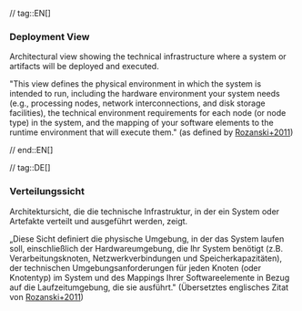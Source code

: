 // tag::EN[]
### Deployment View

Architectural view showing the technical infrastructure where a system or artifacts will be
deployed and executed.

  "This view defines the physical environment in which the system is intended to run, including the hardware environment your system needs (e.g., processing nodes, network interconnections, and disk storage facilities), the technical environment requirements for each node (or node type) in the system, and the mapping of your software elements to the runtime environment that will execute them."
  (as defined by [Rozanski+2011](http://www.viewpoints-and-perspectives.info/home/viewpoints/deployment/))

// end::EN[]

// tag::DE[]
### Verteilungssicht

Architektursicht, die die technische Infrastruktur, in der ein System
oder Artefakte verteilt und ausgeführt werden, zeigt.

„Diese Sicht definiert die physische Umgebung, in der das System
laufen soll, einschließlich der Hardwareumgebung, die Ihr System
benötigt (z.B. Verarbeitungsknoten, Netzwerkverbindungen und
Speicherkapazitäten), der technischen Umgebungsanforderungen für jeden
Knoten (oder Knotentyp) im System und des Mappings Ihrer
Softwareelemente in Bezug auf die Laufzeitumgebung, die sie ausführt."
(Übersetztes englisches Zitat von
[Rozanski+2011](http://www.viewpoints-and-perspectives.info/home/viewpoints/deployment/))


